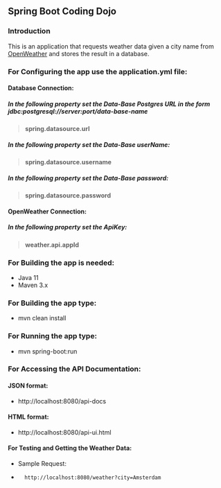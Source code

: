 Spring Boot Coding Dojo
---

### Introduction

This is an application that requests weather data given a city name from [OpenWeather](https://openweathermap.org/) and stores the result in a database.

### For Configuring the app use the application.yml file:

#### Database Connection:
##### In the following property set the Data-Base Postgres URL in the form *jdbc:postgresql://server:port/data-base-name* 
>**spring.datasource.url**
##### In the following property set the Data-Base userName:
>**spring.datasource.username**
##### In the following property set the Data-Base password:
>**spring.datasource.password**

#### OpenWeather Connection:
##### In the following property set the ApiKey:
>**weather.api.appId**

### For Building the app is needed:

-   Java 11
-   Maven 3.x

### For Building the app type:

-   mvn clean install

### For Running the app type:

-   mvn spring-boot:run

### For Accessing the API Documentation:

#### JSON format:

-   http://localhost:8080/api-docs

#### HTML format:

-   http://localhost:8080/api-ui.html

#### For Testing and Getting the Weather Data:

-   Sample Request:
-       http://localhost:8080/weather?city=Amsterdam
